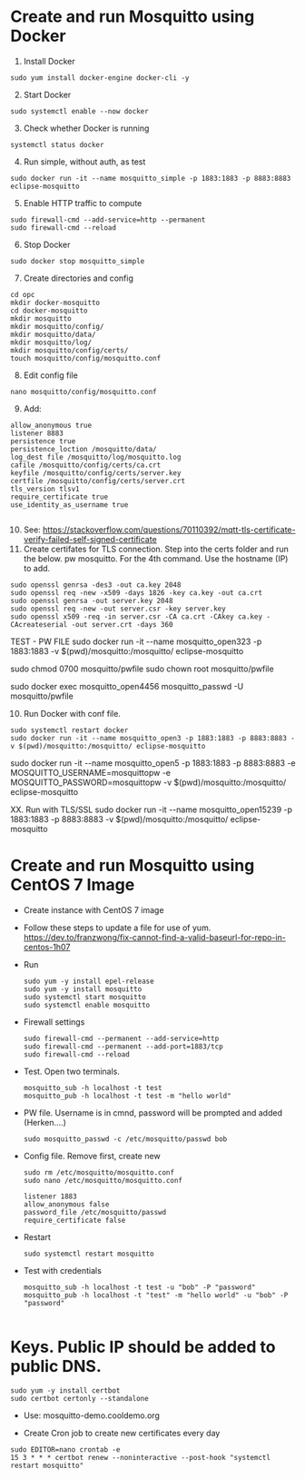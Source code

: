 # Create and run Mosquitto using Docker



1. Install Docker
```
sudo yum install docker-engine docker-cli -y
```

2. Start Docker
```
sudo systemctl enable --now docker
```

3. Check whether Docker is running

```
systemctl status docker
```
4. Run simple, without auth, as test
```
sudo docker run -it --name mosquitto_simple -p 1883:1883 -p 8883:8883 eclipse-mosquitto 
```

5. Enable HTTP traffic to compute
```
sudo firewall-cmd --add-service=http --permanent
sudo firewall-cmd --reload
```

6. Stop Docker
```
sudo docker stop mosquitto_simple
```

7. Create directories and config
```
cd opc
mkdir docker-mosquitto
cd docker-mosquitto
mkdir mosquitto 
mkdir mosquitto/config/ 
mkdir mosquitto/data/
mkdir mosquitto/log/
mkdir mosquitto/config/certs/
touch mosquitto/config/mosquitto.conf
```
8. Edit config file
```
nano mosquitto/config/mosquitto.conf
```
9. Add:
```
allow_anonymous true
listener 8883
persistence true
persistence_loction /mosquitto/data/
log_dest file /mosquitto/log/mosquitto.log
cafile /mosquitto/config/certs/ca.crt
keyfile /mosquitto/config/certs/server.key
certfile /mosquitto/config/certs/server.crt
tls_version tlsv1
require_certificate true
use_identity_as_username true


```
10. See: https://stackoverflow.com/questions/70110392/mqtt-tls-certificate-verify-failed-self-signed-certificate
10. Create certifates for TLS connection. Step into the certs folder and run the below. pw mosquitto. For the 4th command. Use the hostname (IP) to add.

```
sudo openssl genrsa -des3 -out ca.key 2048
sudo openssl req -new -x509 -days 1826 -key ca.key -out ca.crt
sudo openssl genrsa -out server.key 2048
sudo openssl req -new -out server.csr -key server.key
sudo openssl x509 -req -in server.csr -CA ca.crt -CAkey ca.key -CAcreateserial -out server.crt -days 360
```

TEST - PW FILE
sudo docker run -it --name mosquitto_open323 -p 1883:1883 -v $(pwd)/mosquitto:/mosquitto/ eclipse-mosquitto


sudo chmod 0700 mosquitto/pwfile
sudo chown root mosquitto/pwfile

sudo docker exec mosquitto_open4456 mosquitto_passwd -U mosquitto/pwfile




10. Run Docker with conf file. 
```
sudo systemctl restart docker
sudo docker run -it --name mosquitto_open3 -p 1883:1883 -p 8883:8883 -v $(pwd)/mosquitto:/mosquitto/ eclipse-mosquitto
```
sudo docker run -it --name mosquitto_open5 -p 1883:1883 -p 8883:8883 -e MOSQUITTO_USERNAME=mosquittopw -e MOSQUITTO_PASSWORD=mosquittopw -v $(pwd)/mosquitto:/mosquitto/ eclipse-mosquitto

XX. Run with TLS/SSL
sudo docker run -it --name mosquitto_open15239 -p 1883:1883 -p 8883:8883 -v $(pwd)/mosquitto:/mosquitto/ eclipse-mosquitto



# Create and run Mosquitto using CentOS 7 Image

- Create instance with CentOS 7 image
- Follow these steps to update a file for use of yum. https://dev.to/franzwong/fix-cannot-find-a-valid-baseurl-for-repo-in-centos-1h07
- Run

  ```
  sudo yum -y install epel-release
  sudo yum -y install mosquitto
  sudo systemctl start mosquitto
  sudo systemctl enable mosquitto
  ```

- Firewall settings
  ```
  sudo firewall-cmd --permanent --add-service=http
  sudo firewall-cmd --permanent --add-port=1883/tcp
  sudo firewall-cmd --reload
  ```

- Test. Open two terminals.
  ```
  mosquitto_sub -h localhost -t test
  mosquitto_pub -h localhost -t test -m "hello world"
  ```


- PW file. Username is in cmnd, password will be prompted and added (Herken....)
  ```
  sudo mosquitto_passwd -c /etc/mosquitto/passwd bob
  ```

- Config file. Remove first, create new
  ```
  sudo rm /etc/mosquitto/mosquitto.conf
  sudo nano /etc/mosquitto/mosquitto.conf

  listener 1883
  allow_anonymous false
  password_file /etc/mosquitto/passwd
  require_certificate false
  ```

- Restart
  ```
  sudo systemctl restart mosquitto
  ```

- Test with credentials
  ```
  mosquitto_sub -h localhost -t test -u "bob" -P "password"
  mosquitto_pub -h localhost -t "test" -m "hello world" -u "bob" -P "password"


# Keys. Public IP should be added to public DNS. 
  ```
  sudo yum -y install certbot
  sudo certbot certonly --standalone
  ```

- Use: mosquitto-demo.cooldemo.org

- Create Cron job to create new certificates every day
```
sudo EDITOR=nano crontab -e
15 3 * * * certbot renew --noninteractive --post-hook "systemctl restart mosquitto"
```


